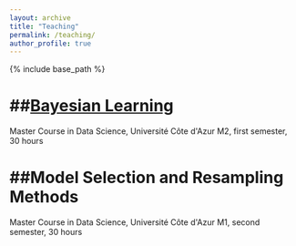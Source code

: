 ```yaml
---
layout: archive
title: "Teaching"
permalink: /teaching/
author_profile: true
---
```



{% include base_path %}

##[Bayesian Learning](/teaching/bayesian-learning/)
=======
Master Course in Data Science, Université Côte d'Azur
M2, first semester, 30 hours


##Model Selection and Resampling Methods
=======
Master Course in Data Science, Université Côte d'Azur
M1, second semester, 30 hours
